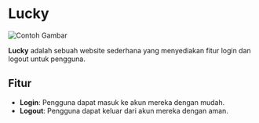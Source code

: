 # Lucky

![Contoh Gambar](https://id.pinterest.com/pin/875035402601735315/)


**Lucky** adalah sebuah website sederhana yang menyediakan fitur login dan logout untuk pengguna.

## Fitur

- **Login**: Pengguna dapat masuk ke akun mereka dengan mudah.
- **Logout**: Pengguna dapat keluar dari akun mereka dengan aman.



